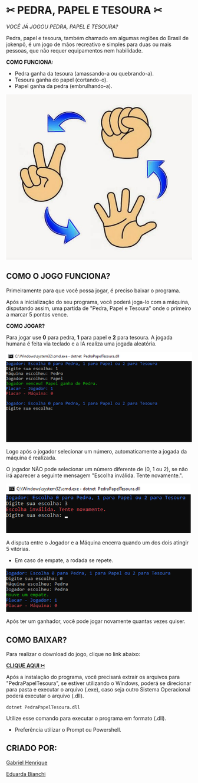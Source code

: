 # ✂ PEDRA, PAPEL E TESOURA ✂

*VOCÊ JÁ JOGOU PEDRA, PAPEL E TESOURA?*

Pedra, papel e tesoura, também chamado em algumas regiões do Brasil de jokenpô, é um jogo de mãos recreativo e simples para duas ou mais pessoas, que não requer equipamentos nem habilidade.

**COMO FUNCIONA:** 

- Pedra ganha da tesoura (amassando-a ou quebrando-a).
- Tesoura ganha do papel (cortando-o).
- Papel ganha da pedra (embrulhando-a).

![img1](img/img001.jpg)

## COMO O JOGO FUNCIONA?

Primeiramente para que você possa jogar, é preciso baixar o programa.

Após a inicialização do seu programa, você poderá joga-lo com a máquina, disputando assim, uma partida de "Pedra, Papel e Tesoura" onde o primeiro a marcar 5 pontos vence.

**COMO JOGAR?**

Para jogar use **0** para pedra, **1** para papel e **2** para tesoura. A jogada humana é feita via teclado e a IA realiza uma jogada aleatória.

![img2](img/img002.png)

Logo após o jogador selecionar um número, automaticamente a jogada da máquina é realizada.

O jogador NÃO pode selecionar um número diferente de (0, 1 ou 2), se não irá aparecer a seguinte mensagem "Escolha inválida. Tente novamente.".

![img3](img/img003.png)

A disputa entre o Jogador e a Máquina encerra quando um dos dois atingir 5 vitórias.

- Em caso de empate, a rodada se repete.

![img4](img/img004.png)

Após ter um ganhador, você pode jogar novamente quantas vezes quiser.

## COMO BAIXAR?

Para realizar o download do jogo, clique no link abaixo:

**[CLIQUE AQUI ✂](dist/PedraPapelTesoura.rar)** 

Após a instalação do programa, você precisará extrair os arquivos para "PedraPapelTesoura", se estiver utilizando o Windows, poderá se direcionar para pasta e executar o arquivo (.exe), caso seja outro Sistema Operacional poderá executar o arquivo (.dll).

```
dotnet PedraPapelTesoura.dll
```

Utilize esse comando para executar o programa em formato (.dll).

- Preferência utilizar o Prompt ou Powershell.

## CRIADO POR:

[Gabriel Henrique](https://github.com/GabrielHenri7) 

[Eduarda Bianchi](https://github.com/EduardaRospendowiski)


